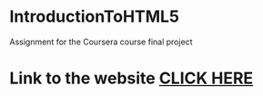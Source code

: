 # IntroductionToHTML5 
Assignment for the Coursera course final project

# Link to the website [CLICK HERE](https://elix1d.github.io/IntroductionToHTML5/sito.html)
